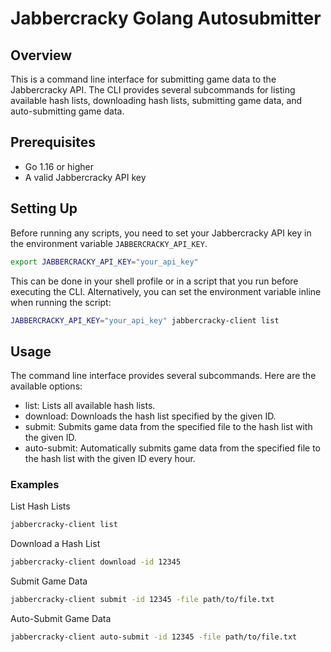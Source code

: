 # Jabbercracky Golang Autosubmitter

## Overview

This is a command line interface for submitting game data to the Jabbercracky
API. The CLI provides several subcommands for listing available hash lists,
downloading hash lists, submitting game data, and auto-submitting game data.

## Prerequisites

- Go 1.16 or higher
- A valid Jabbercracky API key

## Setting Up

Before running any scripts, you need to set your Jabbercracky API key in the environment variable `JABBERCRACKY_API_KEY`.

```sh
export JABBERCRACKY_API_KEY="your_api_key"
```

This can be done in your shell profile or in a script that you run before
executing the CLI. Alternatively, you can set the environment variable inline when running the script:
```sh
JABBERCRACKY_API_KEY="your_api_key" jabbercracky-client list
```

## Usage

The command line interface provides several subcommands. Here are the available options:

- list: Lists all available hash lists.
- download: Downloads the hash list specified by the given ID.
- submit: Submits game data from the specified file to the hash list with the given ID.
- auto-submit: Automatically submits game data from the specified file to the hash list with the given ID every hour.

### Examples
List Hash Lists
```sh
jabbercracky-client list
```

Download a Hash List
```sh
jabbercracky-client download -id 12345
```

Submit Game Data
```sh
jabbercracky-client submit -id 12345 -file path/to/file.txt
```

Auto-Submit Game Data
```sh
jabbercracky-client auto-submit -id 12345 -file path/to/file.txt
```

